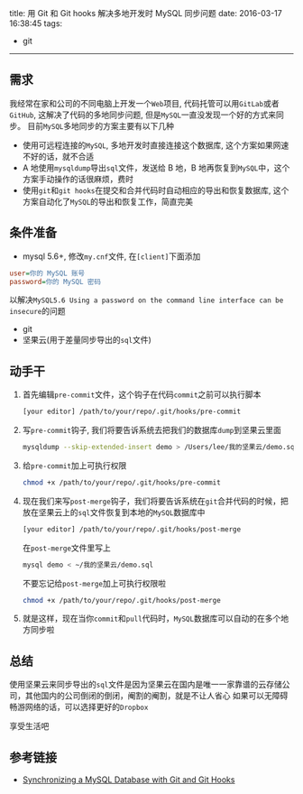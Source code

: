 title: 用 Git 和 Git hooks 解决多地开发时 MySQL 同步问题
date: 2016-03-17 16:38:45
tags:
- git
---
## 需求
我经常在家和公司的不同电脑上开发一个`Web`项目, 代码托管可以用`GitLab`或者`GitHub`, 这解决了代码的多地同步问题,  但是`MySQL`一直没发现一个好的方式来同步。
目前`MySQL`多地同步的方案主要有以下几种
* 使用可远程连接的`MySQL`, 多地开发时直接连接这个数据库, 这个方案如果网速不好的话，就不合适 
* A 地使用`mysqldump`导出`sql`文件，发送给 B 地，B 地再恢复到`MySQL`中，这个方案手动操作的话很麻烦，费时
* 使用`git`和`git hooks`在提交和合并代码时自动相应的导出和恢复数据库, 这个方案自动化了`MySQL`的导出和恢复工作，简直完美

## 条件准备
* mysql 5.6+, 修改`my.cnf`文件, 在`[client]`下面添加
```ini
user=你的 MySQL 账号
password=你的 MySQL 密码
```
以解决`MySQL5.6 Using a password on the command line interface can be insecure`的问题
* git
* 坚果云(用于差量同步导出的`sql`文件)

## 动手干
1. 首先编辑`pre-commit`文件，这个钩子在代码`commit`之前可以执行脚本
    ```bash
    [your editor] /path/to/your/repo/.git/hooks/pre-commit
    ```

2. 写`pre-commit`钩子, 我们将要告诉系统去把我们的数据库`dump`到坚果云里面
    ```bash
    mysqldump --skip-extended-insert demo > /Users/lee/我的坚果云/demo.sql
    ```

3. 给`pre-commit`加上可执行权限
    ```bash
    chmod +x /path/to/your/repo/.git/hooks/pre-commit
    ```

4. 现在我们来写`post-merge`钩子，我们将要告诉系统在`git`合并代码的时候，把放在坚果云上的`sql`文件恢复到本地的`MySQL`数据库中
    ```bash
    [your editor] /path/to/your/repo/.git/hooks/post-merge
    ```
    在`post-merge`文件里写上
    ```bash
    mysql demo < ~/我的坚果云/demo.sql
    ```
    不要忘记给`post-merge`加上可执行权限啦
    ```bash
    chmod +x /path/to/your/repo/.git/hooks/post-merge
    ```

5. 就是这样，现在当你`commit`和`pull`代码时，`MySQL`数据库可以自动的在多个地方同步啦

## 总结
使用坚果云来同步导出的`sql`文件是因为坚果云在国内是唯一一家靠谱的云存储公司，其他国内的公司倒闭的倒闭，阉割的阉割，就是不让人省心
如果可以无障碍畅游网络的话，可以选择更好的`Dropbox`

享受生活吧

## 参考链接
* [Synchronizing a MySQL Database with Git and Git Hooks](http://ben.kulbertis.org/2011/10/synchronizing-a-mysql-database-with-git-and-git-hooks/)
